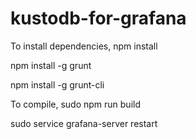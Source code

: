 # kustodb-for-grafana

To install dependencies,
npm install

npm install -g grunt

npm install -g grunt-cli


To compile,
sudo npm run build

sudo service grafana-server restart

